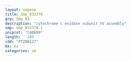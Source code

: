 ```yaml
---
layout: smgene
title: Smp_033370
grp: Smp_03
description: "cytochrome c oxidase subunit XV assembly"
smp: Smp_033370.1
uniprot: "C4Q699"
length:   285
cdd: "PTZ00127"
kk: ns
categories: sm
---
```

